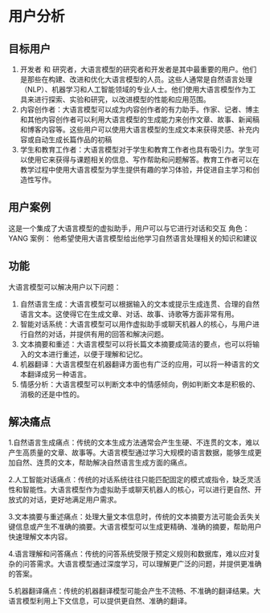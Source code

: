 # 用户分析
## 目标用户
1. 开发者 和 研究者，大语言模型的研究者和开发者是其中最重要的用户。他们是那些在构建、改进和优化大语言模型的人员。这些人通常是自然语言处理（NLP）、机器学习和人工智能领域的专业人士。他们使用大语言模型作为工具来进行探索、实验和研究，以改进模型的性能和应用范围。
2. 内容创作者：大语言模型可以成为内容创作者的有力助手。作家、记者、博主和其他内容创作者可以利用大语言模型的生成能力来创作文章、故事、新闻稿和博客内容等。这些用户可以使用大语言模型的生成文本来获得灵感、补充内容或自动生成长篇作品的初稿
3.  学生和教育工作者：大语言模型对于学生和教育工作者也具有吸引力。学生可以使用它来获得与课题相关的信息、写作帮助和问题解答。教育工作者可以在教学过程中使用大语言模型为学生提供有趣的学习体验，并促进自主学习和创造性写作。
## 用户案例
这是一个集成了大语言模型的虚拟助手，用户可以与它进行对话和交互
角色：YANG
案例： 他希望使用大语言模型给出他学习自然语言处理相关的知识和建议
## 功能
大语言模型可以解决用户以下问题：
1. 自然语言生成：大语言模型可以根据输入的文本或提示生成连贯、合理的自然语言文本。这使得它在生成文章、对话、故事、诗歌等方面非常有用。
2. 智能对话系统：大语言模型可以用作虚拟助手或聊天机器人的核心，与用户进行自然的对话，并提供有用的回答和解决问题。
3. 文本摘要和重述：大语言模型可以将长篇文本摘要成简洁的要点，也可以将输入的文本进行重述，以便于理解和记忆。
4. 机器翻译：大语言模型在机器翻译方面也有广泛的应用，可以将一种语言的文本翻译成另一种语言。
5. 情感分析：大语言模型可以判断文本中的情感倾向，例如判断文本是积极的、消极的还是中性的。
## 解决痛点
1.自然语言生成痛点：传统的文本生成方法通常会产生生硬、不连贯的文本，难以产生高质量的文章、故事等。大语言模型通过学习大规模的语言数据，能够生成更加自然、连贯的文本，帮助解决自然语言生成方面的痛点。

2.人工智能对话痛点：传统的对话系统往往只能匹配固定的模式或指令，缺乏灵活性和智能性。大语言模型作为虚拟助手或聊天机器人的核心，可以进行更自然、开放式的对话，更好地满足用户需求。

3.文本摘要与重述痛点：处理大量文本信息时，传统的文本摘要方法可能会丢失关键信息或产生不准确的摘要。大语言模型可以生成更精确、准确的摘要，帮助用户快速理解文本内容。

4.语言理解和问答痛点：传统的问答系统受限于预定义规则和数据库，难以应对复杂的问答需求。大语言模型通过深度学习，可以理解更广泛的问题，并提供更准确的答案。

5.机器翻译痛点：传统的机器翻译模型可能会产生不流畅、不准确的翻译结果。大语言模型利用上下文信息，可以提供更自然、准确的翻译。
